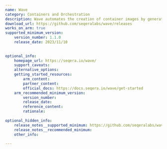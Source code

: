 ```yaml
---
name: Wave
category: Containers and Orchestration
description: Wave automates the creation of container images by generating them as needed, eliminating the manual steps of building and uploading to a registry. It supports both temporary, short-lived containers and persistent images stored in a registry for long-term use.
download_url: https://github.com/seqeralabs/wave/releases
works_on_arm: true
supported_minimum_version:
    version_number: 1.1.0
    release_date: 2023/11/10
 
 
optional_info:
    homepage_url: https://seqera.io/wave/
    support_caveats:
    alternative_options:
    getting_started_resources:
        arm_content:
        partner_content:
        official_docs: https://docs.seqera.io/wave/get-started
    arm_recommended_minimum_version:
        version_number:
        release_date:
        reference_content:
        rationale:
 
optional_hidden_info:
    release_notes__supported_minimum: https://github.com/seqeralabs/wave/releases/tag/v1.1.0
    release_notes__recommended_minimum:
    other_info:
 
---
```

